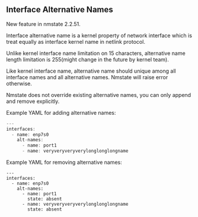 ## Interface Alternative Names

New feature in nmstate 2.2.51.

Interface alternative name is a kernel property of network interface which is
treat equally as interface kernel name in netlink protocol.

Unlike kernel interface name limitation on 15 characters, alternative name
length limitation is 255(might change in the future by kernel team).

Like kernel interface name, alternative name should unique among all interface
names and all alternative names. Nmstate will raise error otherwise.

Nmstate does not override existing alternative names, you can only append
and remove explicitly.

Example YAML for adding alternative names:

```rust
---
interfaces:
  - name: enp7s0
    alt-names:
      - name: port1
      - name: veryveryveryverylonglonglongname
```

Example YAML for removing alternative names:

```
---
interfaces:
  - name: enp7s0
    alt-names:
      - name: port1
        state: absent
      - name: veryveryveryverylonglonglongname
        state: absent
```

